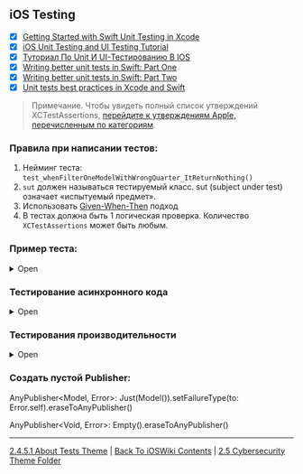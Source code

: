 ## iOS Testing

- [x] [Getting Started with Swift Unit Testing in Xcode](https://www.swiftdevjournal.com/getting-started-with-swift-unit-testing-in-xcode/)
- [x] [iOS Unit Testing and UI Testing Tutorial](https://www.raywenderlich.com/21020457-ios-unit-testing-and-ui-testing-tutorial#toc-anchor-006)
- [x] [Туториал По Unit И UI-Тестированию В IOS](https://swiftbook.ru/post/tutorials/ios-unit-testing-and-ui-testing-tutorial/)
- [x] [Writing better unit tests in Swift: Part One](https://medium.com/bleeding-edge/writing-better-unit-tests-in-swift-part-one-e4a06fbc682b)
- [x] [Writing better unit tests in Swift: Part Two](https://medium.com/bleeding-edge/writing-better-unit-tests-in-swift-part-two-d19b69f3d794)
- [x] [Unit tests best practices in Xcode and Swift](https://www.avanderlee.com/swift/unit-tests-best-practices/)

> Примечание. Чтобы увидеть полный список утверждений XCTestAssertions, [перейдите к утверждениям Apple, перечисленным по категориям](https://developer.apple.com/documentation/xctest#2870839).

### Правила при написании тестов:

   1. Нейминг теста: `test_whenFilterOneModelWithWrongQuarter_ItReturnNothing()`
   2. `sut` должен называться тестируемый класс. sut (subject under test) означает «испытуемый предмет».
   3. Использовать [Given-When-Then](https://martinfowler.com/bliki/GivenWhenThen.html) подход
   4. В тестах должна быть 1 логическая проверка. Количество `XCTestAssertions` может быть любым.
  
### Пример теста:

<details><summary>Open</summary>
<p>

```
/// DealsTests
   
@testable import Deals
import XCTest
   
class Tests: XCTestCase {
 // MARK: - Properties
 private var sut, sut_withError: ViewModel!
   
 // MARK: - Test Lifecycle
 override funx setUp() {
   super.setUp()
   sut = ViewModel()
   sut_withError = ViewModel()
}
   
 override func tearDown() {
   super.tearDown()
   sut = nil
   sut_withError = nil
 }
   
 // MARK: - Tests
 func testFunction() {
   // given
   sut.property = 1
   
   // when
   sut.callFunction()
   
   // then
   XCTAssertEqual(sut.funcInvokedCount, 1)
 }
   
 func testPublisher() {
   // given
   var loadCompleted = false
   
   // when
   cancellable = sut.getResponse()
      .sink(receiveCompletion: { completion in
           if case .finished = completion {
               loadCompleted = true
           }
      }, receiveValue: { _ in })
   
   // then
   XCTAssertTrue(loadCompleted)
 }

 final class ViewModel: ViewModelProtocol {
   // MARK: - Testing
   private(set) var funcInvokedCount = 0

   // MARK: - ViewModelProtocol
  var property = 0

   func callFunction() { funcInvokedCount += 1 }

   func getResponse() -> AnyPublisher<Void, Never> {
     return Empty().eraseToAnyPublisher()
   }
 }
```
   
</p>
</details>

### Тестирование асинхронного кода

<details><summary>Open</summary>
<p

#### Для тестирования асинхронного кода можно использовать expectations:

- [x] [Testing Asynchronous Operations with Expectations](https://developer.apple.com/documentation/xctest/asynchronous_tests_and_expectations/testing_asynchronous_operations_with_expectations)
- [ ] [Combine Testing](https://www.raywenderlich.com/books/combine-asynchronous-programming-with-swift/v1.0/chapters/19-testing)
- [ ] [Using Combine Tests](https://github.com/heckj/swiftui-notes/tree/master/UsingCombineTests)

```
    func testAsync() {
      //given
      let expectation = XCTestExpectation(description: "Download apple.com home page")

      //when
      sut?.reloadData()

      DispatchQueue.main.asyncAfter(dedline: .now() + 0.3) {
         expectation.fulfill()
      }

      wait(for: [expectation], timeout: 0.5)

      //then
      XCTAssertEqual(sut?.items.count, 2)
   }
   
   func testPublisher() {
      // given
      var loadCompleted = false
   
      // when
      cancellable = sut.getResponse()
         .sink(receiveCompletion: { completion in
            if case .finished = completion {
                loadCompleted = true
             }
         }, receiveValue: { _ in })
   
      // then
      XCTAssertTrue(loadCompleted)
   }

   func getResponse() -> AnyPublisher<Void, Never> {
     return Empty().eraseToAnyPublisher()
   }
```

`expectation.fulfill()` : вызовите это при закрытии условия успеха обработчика завершения асинхронного метода, чтобы отметить, что ожидание было выполнено.

`wait (for: timeout :)` : тест продолжается до тех пор, пока не будут выполнены все ожидания или пока timeout не закончится, в зависимости от того, что произойдет раньше.

#### Также можно использовать Sheduler вместо expectation: 

- [x] [ImmediateScheduler](https://pointfreeco.github.io/combine-schedulers/ImmediateScheduler/)
- [x] [TestScheduler](https://pointfreeco.github.io/combine-schedulers/TestScheduler/)
- [x] [AnyScheduler](https://pointfreeco.github.io/combine-schedulers/AnyScheduler/)

> Основная задача при тестировании Combine избавиться от использования expectation, 
чтобы тесты проходили намного быстрее, так как в перспективе, с увеличением количества тестов, 
таймауты сыграют неприятную роль в производительности тестов"

</p>
</details>
   
### Тестирования производительности 

<details><summary>Open</summary>
<p

- [x] [Testing Performance](https://www.raywenderlich.com/21020457-ios-unit-testing-and-ui-testing-tutorial#toc-anchor-016#:~:text=XCTClockMetric)

Для тестирования произодительности необходимо добавить `measure` перед вызовом функции с метриками, которые нужно измерить:

```
func testScoreIsComputedPerformance() {
  measure(
    metrics: [
      XCTClockMetric(), 
      XCTCPUMetric(),
      XCTStorageMetric(), 
      XCTMemoryMetric()
    ]
  ) {
    sut.check(guess: 100)
  }
}
```

</p>
</details>

### Создать пустой Publisher:

AnyPublisher<Model, Error>: Just(Model()).setFailureType(to: Error.self).eraseToAnyPublisher()

AnyPublisher<Void, Error>: Empty().eraseToAnyPublisher()

---

[2.4.5.1 About Tests Theme](./2.4.5.1%20AboutTests.md) | [Back To iOSWiki Contents](https://github.com/eldaroid/iOSWiki) | [2.5 Cybersecurity Theme Folder](/2%20ComputerScience/2.5%20Cybersecurity/)

